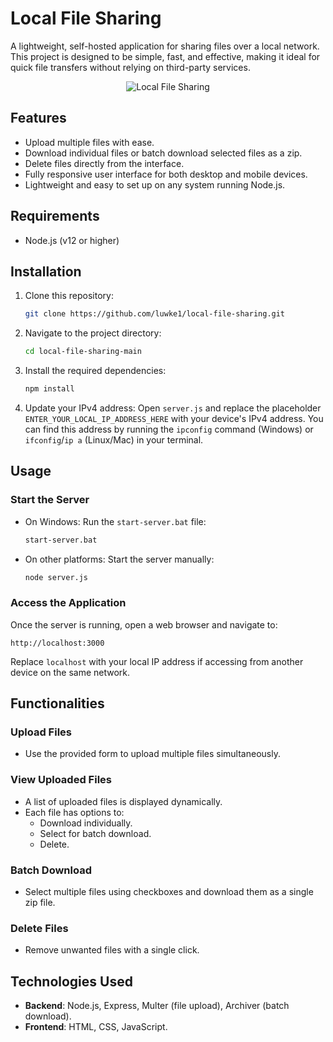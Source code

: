 # Local File Sharing

A lightweight, self-hosted application for sharing files over a local network. This project is designed to be simple, fast, and effective, making it ideal for quick file transfers without relying on third-party services.

<div align="center">
  <img src="https://github.com/user-attachments/assets/e0f2dc2b-c7a2-41c5-bf7b-3c59e659de9c" alt="Local File Sharing">
</div>

## Features

- Upload multiple files with ease.
- Download individual files or batch download selected files as a zip.
- Delete files directly from the interface.
- Fully responsive user interface for both desktop and mobile devices.
- Lightweight and easy to set up on any system running Node.js.

## Requirements

- Node.js (v12 or higher)

## Installation

1. Clone this repository:
   ```bash
   git clone https://github.com/luwke1/local-file-sharing.git
   ```

2. Navigate to the project directory:
   ```bash
   cd local-file-sharing-main
   ```

3. Install the required dependencies:
   ```bash
   npm install
   ```

4. Update your IPv4 address:
   Open `server.js` and replace the placeholder `ENTER_YOUR_LOCAL_IP_ADDRESS_HERE` with your device's IPv4 address. You can find this address by running the `ipconfig` command (Windows) or `ifconfig`/`ip a` (Linux/Mac) in your terminal.

## Usage

### Start the Server

- On Windows:
  Run the `start-server.bat` file:
  ```bash
  start-server.bat
  ```

- On other platforms:
  Start the server manually:
  ```bash
  node server.js
  ```

### Access the Application

Once the server is running, open a web browser and navigate to:
```
http://localhost:3000
```

Replace `localhost` with your local IP address if accessing from another device on the same network.

## Functionalities

### Upload Files
- Use the provided form to upload multiple files simultaneously. 

### View Uploaded Files
- A list of uploaded files is displayed dynamically.
- Each file has options to:
  - Download individually.
  - Select for batch download.
  - Delete.

### Batch Download
- Select multiple files using checkboxes and download them as a single zip file.

### Delete Files
- Remove unwanted files with a single click.

## Technologies Used

- **Backend**: Node.js, Express, Multer (file upload), Archiver (batch download).
- **Frontend**: HTML, CSS, JavaScript.
